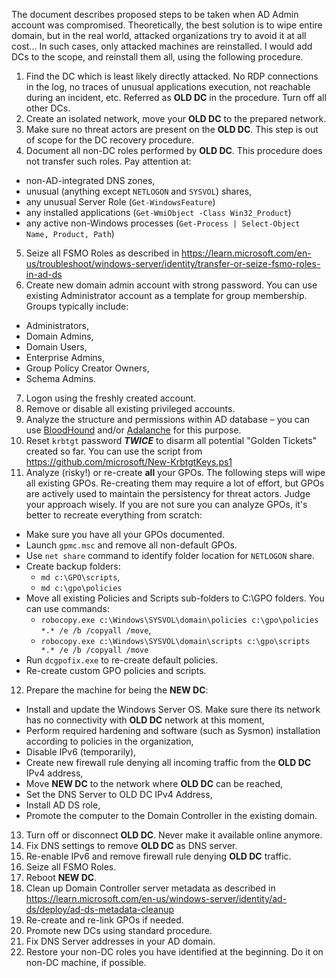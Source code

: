 The document describes proposed steps to be taken when AD Admin account was compromised. Theoretically, the best solution is to wipe entire domain, but in the real world, attacked organizations try to avoid it at all cost... 
In such cases, only attacked machines are reinstalled. I would add DCs to the scope, and reinstall them all, using the following procedure.

1. Find the DC which is least likely directly attacked. No RDP connections in the log, no traces of unusual applications execution, not reachable during an incident, etc. Referred as **OLD DC** in the procedure. Turn off all other DCs.
2. Create an isolated network, move your **OLD DC** to the prepared network.
3. Make sure no threat actors are present on the **OLD DC**. This step is out of scope for the DC recovery procedure.
4. Document all non-DC roles performed by **OLD DC**. This procedure does not transfer such roles. Pay attention at:
- non-AD-integrated DNS zones,
- unusual (anything except `NETLOGON` and `SYSVOL`) shares,
- any unusual Server Role (`Get-WindowsFeature`)
- any installed applications (`Get-WmiObject -Class Win32_Product`)
- any active non-Windows processes (`Get-Process | Select-Object Name, Product, Path`)
5. Seize all FSMO Roles as described in https://learn.microsoft.com/en-us/troubleshoot/windows-server/identity/transfer-or-seize-fsmo-roles-in-ad-ds
6. Create new domain admin account with strong password. You can use existing Administrator account as a template for group membership. Groups typically include:
- Administrators,
- Domain Admins,
- Domain Users,
- Enterprise Admins,
- Group Policy Creator Owners,
- Schema Admins.
7. Logon using the freshly created account.
8. Remove or disable all existing privileged accounts.
9. Analyze the structure and permissions within AD database – you can use [BloodHound](https://bloodhound.readthedocs.io/) and/or [Adalanche](https://github.com/lkarlslund/Adalanche) for this purpose.
10. Reset `krbtgt` password ***TWICE*** to disarm all potential "Golden Tickets" created so far. You can use the script from https://github.com/microsoft/New-KrbtgtKeys.ps1 
11. Analyze (risky!) or re-create **all** your GPOs. The following steps will wipe all existing GPOs. 
Re-creating them may require a lot of effort, but GPOs are actively used to maintain the persistency for threat actors. Judge your approach wisely.
If you are not sure you can analyze GPOs, it's better to recreate everything from scratch:
- Make sure you have all your GPOs documented.
- Launch `gpmc.msc` and remove all non-default GPOs.
- Use `net share` command to identify folder location for `NETLOGON` share.
- Create backup folders:
  - `md c:\GPO\scripts`,
  - `md c:\gpo\policies`
- Move all existing Policies and Scripts sub-folders to C:\GPO folders. You can use commands:
  - `robocopy.exe c:\Windows\SYSVOL\domain\policies c:\gpo\policies *.* /e /b /copyall /move`,
  - `robocopy.exe c:\Windows\SYSVOL\domain\scripts c:\gpo\scripts *.* /e /b /copyall /move`
- Run `dcgpofix.exe` to re-create default policies.
- Re-create custom GPO policies and scripts.
12. Prepare the machine for being the **NEW DC**:
- Install and update the Windows Server OS. Make sure there its network has no connectivity with **OLD DC** network at this moment,
- Perform required hardening and software (such as Sysmon) installation according to policies in the organization,
- Disable IPv6 (temporarily),
- Create new firewall rule denying all incoming traffic from the **OLD DC** IPv4 address,
- Move **NEW DC** to the network where **OLD DC** can be reached,
- Set the DNS Server to OLD DC IPv4 Address,
- Install AD DS role,
- Promote the computer to the Domain Controller in the existing domain.
13. Turn off or disconnect **OLD DC**. Never make it available online anymore.
14. Fix DNS settings to remove **OLD DC** as DNS server.
15. Re-enable IPv6 and remove firewall rule denying **OLD DC** traffic.
16. Seize all FSMO Roles.
17. Reboot **NEW DC**.
18. Clean up Domain Controller server metadata as described in https://learn.microsoft.com/en-us/windows-server/identity/ad-ds/deploy/ad-ds-metadata-cleanup
19. Re-create and re-link GPOs if needed.
20. Promote new DCs using standard procedure.
21. Fix DNS Server addresses in your AD domain.
22. Restore your non-DC roles you have identified at the beginning. Do it on non-DC machine, if possible.
